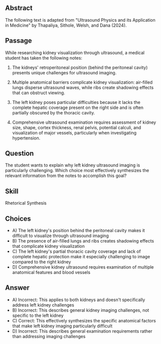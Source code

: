 ## Abstract
The following text is adapted from "Ultrasound Physics and its Application in Medicine" by Thapaliya, Sithole, Welsh, and Dana (2024).

## Passage
While researching kidney visualization through ultrasound, a medical student has taken the following notes:

1. The kidneys' retroperitoneal position (behind the peritoneal cavity) presents unique challenges for ultrasound imaging.

2. Multiple anatomical barriers complicate kidney visualization: air-filled lungs disperse ultrasound waves, while ribs create shadowing effects that can obstruct viewing.

3. The left kidney poses particular difficulties because it lacks the complete hepatic coverage present on the right side and is often partially obscured by the thoracic cavity.

4. Comprehensive ultrasound examination requires assessment of kidney size, shape, cortex thickness, renal pelvis, potential calculi, and visualization of major vessels, particularly when investigating hypertension.

## Question
The student wants to explain why left kidney ultrasound imaging is particularly challenging. Which choice most effectively synthesizes the relevant information from the notes to accomplish this goal?

## Skill
Rhetorical Synthesis

## Choices
- A) The left kidney's position behind the peritoneal cavity makes it difficult to visualize through ultrasound imaging
- B) The presence of air-filled lungs and ribs creates shadowing effects that complicate kidney visualization
- C) The left kidney's partial thoracic cavity coverage and lack of complete hepatic protection make it especially challenging to image compared to the right kidney
- D) Comprehensive kidney ultrasound requires examination of multiple anatomical features and blood vessels

## Answer
- A) Incorrect: This applies to both kidneys and doesn't specifically address left kidney challenges
- B) Incorrect: This describes general kidney imaging challenges, not specific to the left kidney
- C) Correct: This effectively synthesizes the specific anatomical factors that make left kidney imaging particularly difficult
- D) Incorrect: This describes general examination requirements rather than addressing imaging challenges